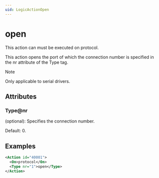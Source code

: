 ```yaml
---
uid: LogicActionOpen
---
```


# open

This action can must be executed on protocol.

This action opens the port of which the connection number is specified in the nr attribute of the Type tag.

> [!NOTE]
> Only applicable to serial drivers.

## Attributes

### Type@nr

(optional): Specifies the connection number.

Default: 0.

## Examples

```xml
<Action id="40001">
  <On>protocol</On>
  <Type nr="1">open</Type>
</Action>
```
